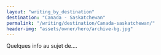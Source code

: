```yaml
---
layout: "writing_by_destination"
destination: "Canada - Saskatchewan"
permalink: "/writing/destination/Canada-saskatchewan/"
header-img: "assets/owner/hero/archive-bg.jpg"
---
```


Quelques info au sujet de....